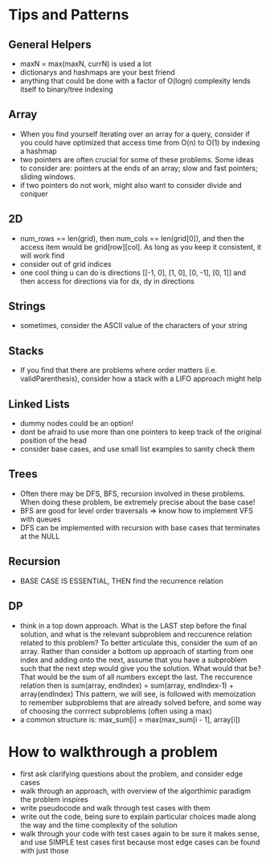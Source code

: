 # Tips and Patterns

## General Helpers
 - maxN = max(maxN, currN) is used a lot
 - dictionarys and hashmaps are your best friend
 - anything that could be done with a factor of O(logn) complexity lends itself to binary/tree indexing
## Array
 - When you find yourself iterating over an array for a query, consider if you could have optimized that access time from O(n) to O(1) by indexing a hashmap
 - two pointers are often crucial for some of these problems. Some ideas to consider are: pointers at the ends of an array; slow and fast pointers; sliding windows.
 - if two pointers do not work, might also want to consider divide and conquer

## 2D
 - num_rows == len(grid), then num_cols == len(grid[0]), and then the access item would be grid[row][col]. As long as you keep it consistent, it will work find
 - consider out of grid indices
 - one cool thing u can do is directions [[-1, 0], [1, 0], [0, -1], [0, 1]] and then access for directions via for dx, dy in directions

## Strings
 - sometimes, consider the ASCII value of the characters of your string

## Stacks
 - If you find that there are problems where order matters (i.e. validParenthesis), consider how a stack with a LIFO approach might help

## Linked Lists
 - dummy nodes could be an option!
 - dont be afraid to use more than one pointers to keep track of the original position of the head
 - consider base cases, and use small list examples to sanity check them
## Trees
 -  Often there may be DFS, BFS, recursion involved in these problems. When doing these problem, be extremely precise about the base case!
 - BFS are good for level order traversals => know how to implement VFS with queues
 - DFS can be implemented with recursion with base cases that terminates at the NULL

## Recursion
 - BASE CASE IS ESSENTIAL, THEN find the recurrence relation

## DP
 - think in a top down approach. What is the LAST step before the final solution, and what is the relevant subproblem and reccurence relation related to this problem? To better articulate this, consider the sum of an array. Rather than consider a bottom up approach of starting from one index and adding onto the next, assume that you have a subproblem such that the next step would give you the solution. What would that be? That would be the sum of all numbers except the last. The reccurence relation then is sum(array, endIndex) = sum(array, endIndex-1) + array(endIndex) This pattern, we will see, is followed with memoization to remember subproblems that are already solved before, and some way of choosing the corrrect subproblems (often using a max) 
 - a common structure is: max_sum[i] = max(max_sum[i - 1], array[i])
# How to walkthrough a problem
 - first ask clarifying questions about the problem, and consider edge cases
 - walk through an approach, with overview of the algorthimic paradigm the problem inspires
 - write pseudocode and walk through test cases with them
 - write out the code, being sure to explain particular choices made along the way and the time complexity of the solution
 - walk through your code with test cases again to be sure it makes sense, and use SIMPLE test cases first because most edge cases can be found with just those